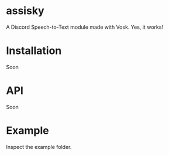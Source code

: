 # assisky
A Discord Speech-to-Text module made with Vosk. Yes, it works!

# Installation
Soon

# API
Soon

# Example
Inspect the example folder.